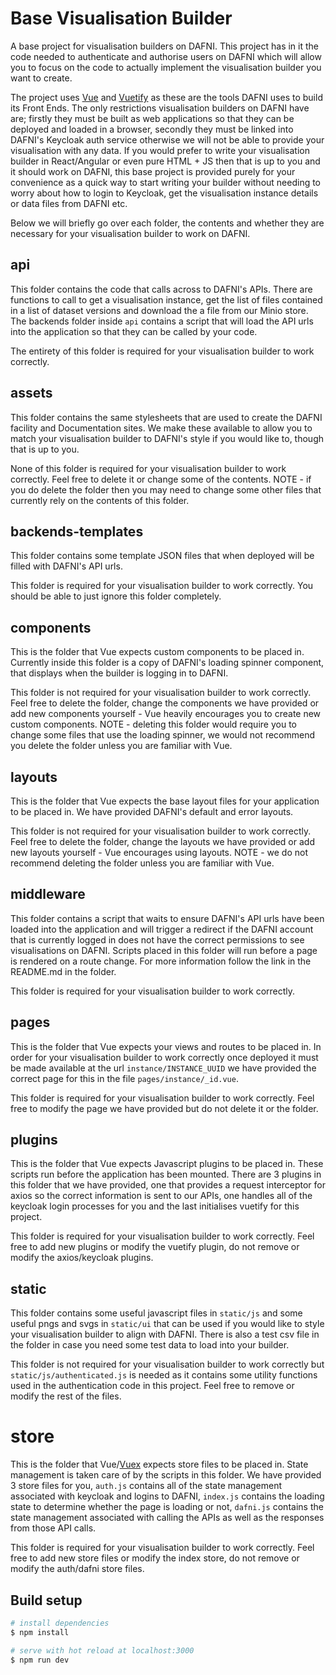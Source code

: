 # Base Visualisation Builder

A base project for visualisation builders on DAFNI. This project has in it the code needed to
authenticate and authorise users on DAFNI which will allow you to focus on the code to actually
implement the visualisation builder you want to create.

The project uses [Vue](https://v2.vuejs.org/) and [Vuetify](https://vuetifyjs.com/en/) as these
are the tools DAFNI uses to build its Front Ends. The only restrictions visualisation builders on
DAFNI have are; firstly they must be built as web applications so that they can be deployed and
loaded in a browser, secondly they must be linked into DAFNI's Keycloak auth service otherwise
we will not be able to provide your visualisation with any data. If you would prefer to write
your visualisation builder in React/Angular or even pure HTML + JS then that is up to you and it
should work on DAFNI, this base project is provided purely for your convenience as a quick way to
start writing your builder without needing to worry about how to login to Keycloak, get the
visualisation instance details or data files from DAFNI etc.

Below we will briefly go over each folder, the contents and whether they are necessary for your visualisation builder to work on DAFNI.

## api

This folder contains the code that calls across to DAFNI's APIs. There are functions to call to get a visualisation instance, get the list of files contained in a list of dataset versions and download the a file from our Minio store. The backends folder inside `api` contains a script that will load the API urls into the application so that they can be called by your code.

The entirety of this folder is required for your visualisation builder to work correctly.

## assets

This folder contains the same stylesheets that are used to create the DAFNI facility and Documentation sites. We make these available to allow you to match your visualisation builder to DAFNI's style if you would like to, though that is up to you.

None of this folder is required for your visualisation builder to work correctly. Feel free to delete it or change some of the contents. NOTE - if you do delete the folder then you may need to change some other files that currently rely on the contents of this folder.

## backends-templates

This folder contains some template JSON files that when deployed will be filled with DAFNI's API urls.

This folder is required for your visualisation builder to work correctly. You should be able to just ignore this folder completely.

## components

This is the folder that Vue expects custom components to be placed in. Currently inside this folder is a copy of DAFNI's loading spinner component, that displays when the builder is logging in to DAFNI.

This folder is not required for your visualisation builder to work correctly. Feel free to delete the folder, change the components we have provided or add new components yourself - Vue heavily encourages you to create new custom components. NOTE - deleting this folder would require you to change some files that use the loading spinner, we would not recommend you delete the folder unless you are familiar with Vue.

## layouts

This is the folder that Vue expects the base layout files for your application to be placed in. We have provided DAFNI's default and error layouts.

This folder is not required for your visualisation builder to work correctly. Feel free to delete the folder, change the layouts we have provided or add new layouts yourself - Vue encourages using layouts. NOTE - we do not recommend deleting the folder unless you are familiar with Vue.

## middleware

This folder contains a script that waits to ensure DAFNI's API urls have been loaded into the application and will trigger a redirect if the DAFNI account that is currently logged in does not have the correct permissions to see visualisations on DAFNI. Scripts placed in this folder will run before a page is rendered on a route change. For more information follow the link in the README.md in the folder.

This folder is required for your visualisation builder to work correctly.

## pages

This is the folder that Vue expects your views and routes to be placed in. In order for your visualisation builder to work correctly once deployed it must be made available at the url `instance/INSTANCE_UUID` we have provided the correct page for this in the file `pages/instance/_id.vue`. 

This folder is required for your visualisation builder to work correctly. Feel free to modify the page we have provided but do not delete it or the folder.


## plugins

This is the folder that Vue expects Javascript plugins to be placed in. These scripts run before the application has been mounted. There are 3 plugins in this folder that we have provided, one that provides a request interceptor for axios so the correct information is sent to our APIs, one handles all of the keycloak login processes for you and the last initialises vuetify for this project.

This folder is required for your visualisation builder to work correctly. Feel free to add new plugins or modify the vuetify plugin, do not remove or modify the axios/keycloak plugins.


## static

This folder contains some useful javascript files in `static/js` and some useful pngs and svgs in `static/ui` that can be used if you would like to style your visualisation builder to align with DAFNI. There is also a test csv file in the folder in case you need some test data to load into your builder. 

This folder is not required for your visualisation builder to work correctly but `static/js/authenticated.js` is needed as it contains some utility functions used in the authentication code in this project. Feel free to remove or modify the rest of the files.

# store

This is the folder that Vue/[Vuex](https://vuex.vuejs.org/) expects store files to be placed in. State management is taken care of by the scripts in this folder. We have provided 3 store files for you, `auth.js` contains all of the state management associated with keycloak and logins to DAFNI, `index.js` contains the loading state to determine whether the page is loading or not, `dafni.js` contains the state management associated with calling the APIs as well as the responses from those API calls. 

This folder is required for your visualisation builder to work correctly. Feel free to add new store files or modify the index store, do not remove or modify the auth/dafni store files.

## Build setup

```bash
# install dependencies
$ npm install

# serve with hot reload at localhost:3000
$ npm run dev

```
